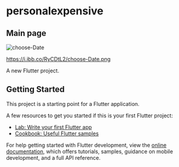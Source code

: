# personalexpensive

## Main page
<img src="https://i.ibb.co/RyCDtL2/choose-Date.png" alt="choose-Date" border="0">

https://i.ibb.co/RyCDtL2/choose-Date.png


A new Flutter project.

## Getting Started

This project is a starting point for a Flutter application.

A few resources to get you started if this is your first Flutter project:

- [Lab: Write your first Flutter app](https://docs.flutter.dev/get-started/codelab)
- [Cookbook: Useful Flutter samples](https://docs.flutter.dev/cookbook)

For help getting started with Flutter development, view the
[online documentation](https://docs.flutter.dev/), which offers tutorials,
samples, guidance on mobile development, and a full API reference.
